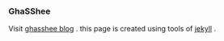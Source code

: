 ### GhaSShee

Visit [ghasshee blog](http://ghasshee.github.io) .
this page is created using tools of [jekyll](https://github.com/jekyll/jekyll/) .
